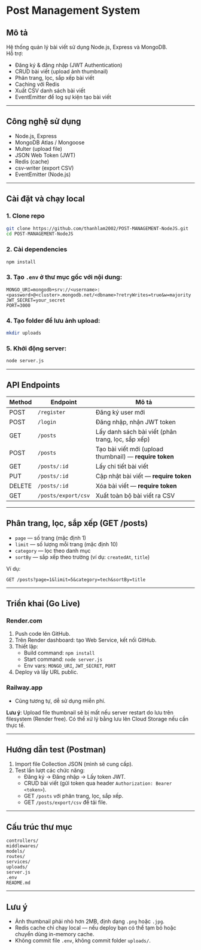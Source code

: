# Post Management System

## Mô tả
Hệ thống quản lý bài viết sử dụng Node.js, Express và MongoDB.  
Hỗ trợ:
- Đăng ký & đăng nhập (JWT Authentication)
- CRUD bài viết (upload ảnh thumbnail)
- Phân trang, lọc, sắp xếp bài viết
- Caching với Redis
- Xuất CSV danh sách bài viết
- EventEmitter để log sự kiện tạo bài viết

---

## Công nghệ sử dụng
- Node.js, Express
- MongoDB Atlas / Mongoose
- Multer (upload file)
- JSON Web Token (JWT)
- Redis (cache)
- csv-writer (export CSV)
- EventEmitter (Node.js)

---

## Cài đặt và chạy local

### 1. Clone repo
```bash
git clone https://github.com/thanhlam2002/POST-MANAGEMENT-NodeJS.git
cd POST-MANAGEMENT-NodeJS
```

### 2. Cài dependencies
```bash
npm install
```

### 3. Tạo `.env` ở thư mục gốc với nội dung:
```env
MONGO_URI=mongodb+srv://<username>:<password>@<cluster>.mongodb.net/<dbname>?retryWrites=true&w=majority
JWT_SECRET=your_secret
PORT=3000
```

### 4. Tạo folder để lưu ảnh upload:
```bash
mkdir uploads
```

### 5. Khởi động server:
```bash
node server.js
```

---

## API Endpoints

| Method | Endpoint                | Mô tả                                              |
|--------|-------------------------|-----------------------------------------------------|
| POST   | `/register`             | Đăng ký user mới                                    |
| POST   | `/login`                | Đăng nhập, nhận JWT token                           |
| GET    | `/posts`                | Lấy danh sách bài viết (phân trang, lọc, sắp xếp)   |
| POST   | `/posts`                | Tạo bài viết mới (upload thumbnail) — **require token** |
| GET    | `/posts/:id`            | Lấy chi tiết bài viết                               |
| PUT    | `/posts/:id`            | Cập nhật bài viết — **require token**               |
| DELETE | `/posts/:id`            | Xóa bài viết   — **require token**                  |
| GET    | `/posts/export/csv`     | Xuất toàn bộ bài viết ra CSV                         |

---

## Phân trang, lọc, sắp xếp (GET /posts)
- `page` — số trang (mặc định 1)
- `limit` — số lượng mỗi trang (mặc định 10)
- `category` — lọc theo danh mục
- `sortBy` — sắp xếp theo trường (ví dụ: `createdAt`, `title`)

Ví dụ:
```
GET /posts?page=1&limit=5&category=tech&sortBy=title
```

---

## Triển khai (Go Live)

### Render.com
1. Push code lên GitHub.
2. Trên Render dashboard: tạo Web Service, kết nối GitHub.
3. Thiết lập:
   - Build command: `npm install`
   - Start command: `node server.js`
   - Env vars: `MONGO_URI`, `JWT_SECRET`, `PORT`
4. Deploy và lấy URL public.

### Railway.app
- Cũng tương tự, dễ sử dụng miễn phí.

**Lưu ý**: Upload file thumbnail sẽ bị mất nếu server restart do lưu trên filesystem (Render free). Có thể xử lý bằng lưu lên Cloud Storage nếu cần thực tế.

---

## Hướng dẫn test (Postman)
1. Import file Collection JSON (mình sẽ cung cấp).
2. Test lần lượt các chức năng:
   - Đăng ký → Đăng nhập → Lấy token JWT.
   - CRUD bài viết (gửi token qua header `Authorization: Bearer <token>`).
   - GET `/posts` với phân trang, lọc, sắp xếp.
   - GET `/posts/export/csv` để tải file.

---

## Cấu trúc thư mục

```
controllers/
middlewares/
models/
routes/
services/
uploads/
server.js
.env
README.md
```

---

## Lưu ý
- Ảnh thumbnail phải nhỏ hơn 2MB, định dạng `.png` hoặc `.jpg`.
- Redis cache chỉ chạy local — nếu deploy bạn có thể tạm bỏ hoặc chuyển dùng in-memory cache.
- Không commit file `.env`, không commit folder `uploads/`.
